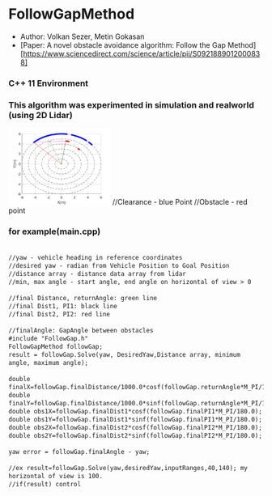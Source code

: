 # FollowGapMethod 
- Author: Volkan Sezer, Metin Gokasan
- [Paper: A novel obstacle avoidance algorithm: Follow the Gap Method][https://www.sciencedirect.com/science/article/pii/S0921889012000838]
### C++ 11 Environment
### This algorithm was experimented in simulation and realworld (using 2D Lidar)
<img src="Log.png" width="40%" height="30%" alt="log"></img>
//Clearance - blue Point
//Obstacle - red point

### for example(main.cpp) 
<pre><code>
//yaw - vehicle heading in reference coordinates
//desired yaw - radian from Vehicle Position to Goal Position 
//distance array - distance data array from lidar
//min, max angle - start angle, end angle on horizontal of view > 0

//final Distance, returnAngle: green line
//final Dist1, PI1: black line
//final Dist2, PI2: red line

//finalAngle: GapAngle between obstacles
#include "FollowGap.h"
FollowGapMethod followGap;
result = followGap.Solve(yaw, DesiredYaw,Distance array, minimum angle, maximum angle);

double finalX=followGap.finalDistance/1000.0*cosf(followGap.returnAngle*M_PI/180.0);
double finalY=followGap.finalDistance/1000.0*sinf(followGap.returnAngle*M_PI/180.0);
double obs1X=followGap.finalDist1*cosf(followGap.finalPI1*M_PI/180.0);
double obs1Y=followGap.finalDist1*sinf(followGap.finalPI1*M_PI/180.0);
double obs2X=followGap.finalDist2*cosf(followGap.finalPI2*M_PI/180.0);
double obs2Y=followGap.finalDist2*sinf(followGap.finalPI2*M_PI/180.0);

yaw error = followGap.finalAngle - yaw;

//ex result=followGap.Solve(yaw,desiredYaw,inputRanges,40,140); my horizontal of view is 100.
//if(result) control
</code></pre>
